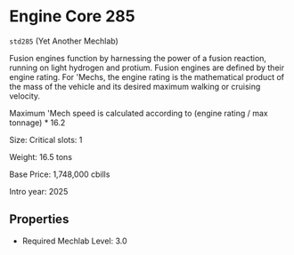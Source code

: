 # Engine Core 285

`std285` (Yet Another Mechlab)

Fusion engines function by harnessing the power of a fusion reaction, running on light hydrogen and protium. Fusion engines are defined by their engine rating. For 'Mechs, the engine rating is the mathematical product of the mass of the vehicle and its desired maximum walking or cruising velocity.

Maximum 'Mech speed is calculated according to (engine rating / max tonnage) * 16.2

Size: Critical slots: 1

Weight: 16.5 tons

Base Price: 1,748,000 cbills

Intro year: 2025

## Properties
* Required Mechlab Level: 3.0 
